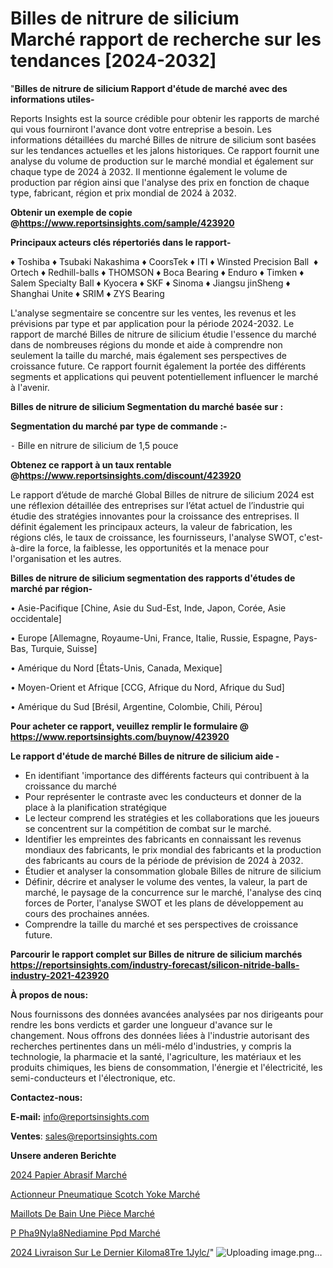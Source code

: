 # Billes de nitrure de silicium Marché rapport de recherche sur les tendances [2024-2032]

"<strong>Billes de nitrure de silicium Rapport d'étude de marché avec des informations utiles-</strong>

Reports Insights est la source crédible pour obtenir les rapports de marché qui vous fourniront l'avance dont votre entreprise a besoin. Les informations détaillées du marché Billes de nitrure de silicium sont basées sur les tendances actuelles et les jalons historiques. Ce rapport fournit une analyse du volume de production sur le marché mondial et également sur chaque type de 2024 à 2032. Il mentionne également le volume de production par région ainsi que l'analyse des prix en fonction de chaque type, fabricant, région et prix mondial de 2024 à 2032.

<strong><b>Obtenir un exemple de copie @</b></strong><a href=https://www.reportsinsights.com/sample/423920><strong><b>https://www.reportsinsights.com/sample/423920</b></strong></a>

<b>Principaux acteurs clés répertoriés dans le rapport-</b>

<b> </b>♦ Toshiba
♦ Tsubaki Nakashima
♦ CoorsTek
♦ ITI
♦ Winsted Precision Ball 
♦ Ortech
♦ Redhill-balls
♦ THOMSON
♦ Boca Bearing
♦ Enduro
♦ Timken
♦ Salem Specialty Ball
♦ Kyocera
♦ SKF
♦ Sinoma
♦ Jiangsu jinSheng
♦ Shanghai Unite
♦ SRIM
♦ ZYS Bearing

L'analyse segmentaire se concentre sur les ventes, les revenus et les prévisions par type et par application pour la période 2024-2032. Le rapport de marché Billes de nitrure de silicium étudie l'essence du marché dans de nombreuses régions du monde et aide à comprendre non seulement la taille du marché, mais également ses perspectives de croissance future. Ce rapport fournit également la portée des différents segments et applications qui peuvent potentiellement influencer le marché à l'avenir.

<strong>Billes de nitrure de silicium Segmentation du marché basée sur :</strong>

<strong>Segmentation du marché par type de commande :-</strong>

⁃ Bille en nitrure de silicium de 1,5 pouce

<strong><b>Obtenez ce rapport à un taux rentable @</b></strong><a href=https://www.reportsinsights.com/discount/423920><strong><b>https://www.reportsinsights.com/discount/423920</b></strong></a>

Le rapport d’étude de marché Global Billes de nitrure de silicium 2024 est une réflexion détaillée des entreprises sur l’état actuel de l’industrie qui étudie des stratégies innovantes pour la croissance des entreprises. Il définit également les principaux acteurs, la valeur de fabrication, les régions clés, le taux de croissance, les fournisseurs, l'analyse SWOT, c'est-à-dire la force, la faiblesse, les opportunités et la menace pour l'organisation et les autres.

<strong>Billes de nitrure de silicium segmentation des rapports d'études de marché par région-</strong>

• Asie-Pacifique [Chine, Asie du Sud-Est, Inde, Japon, Corée, Asie occidentale]

• Europe [Allemagne, Royaume-Uni, France, Italie, Russie, Espagne, Pays-Bas, Turquie, Suisse]

• Amérique du Nord [États-Unis, Canada, Mexique]

• Moyen-Orient et Afrique [CCG, Afrique du Nord, Afrique du Sud]

• Amérique du Sud [Brésil, Argentine, Colombie, Chili, Pérou]

<strong>Pour acheter ce rapport, veuillez remplir le formulaire @   <a href=https://www.reportsinsights.com/buynow/423920>https://www.reportsinsights.com/buynow/423920</a></strong>

<strong>Le rapport d'étude de marché Billes de nitrure de silicium aide -</strong>
<ul>
  <li>En identifiant 'importance des différents facteurs qui contribuent à la croissance du marché</li>
  <li>Pour représenter le contraste avec les conducteurs et donner de la place à la planification stratégique</li>
  <li>Le lecteur comprend les stratégies et les collaborations que les joueurs se concentrent sur la compétition de combat sur le marché.</li>
  <li>Identifier les empreintes des fabricants en connaissant les revenus mondiaux des fabricants, le prix mondial des fabricants et la production des fabricants au cours de la période de prévision de 2024 à 2032.</li>
  <li>Étudier et analyser la consommation globale Billes de nitrure de silicium</li>
  <li>Définir, décrire et analyser le volume des ventes, la valeur, la part de marché, le paysage de la concurrence sur le marché, l'analyse des cinq forces de Porter, l'analyse SWOT et les plans de développement au cours des prochaines années.</li>
  <li>Comprendre la taille du marché et ses perspectives de croissance future.</li>
</ul>

<strong>Parcourir le rapport complet sur Billes de nitrure de silicium marchés <a href=https://reportsinsights.com/industry-forecast/silicon-nitride-balls-industry-2021-423920>https://reportsinsights.com/industry-forecast/silicon-nitride-balls-industry-2021-423920</a></strong>

<strong>À propos de nous:</strong>

Nous fournissons des données avancées analysées par nos dirigeants pour rendre les bons verdicts et garder une longueur d'avance sur le changement. Nous offrons des données liées à l'industrie autorisant des recherches pertinentes dans un méli-mélo d'industries, y compris la technologie, la pharmacie et la santé, l'agriculture, les matériaux et les produits chimiques, les biens de consommation, l'énergie et l'électricité, les semi-conducteurs et l'électronique, etc.

<strong>Contactez-nous:</strong>

<strong>E-mail:</strong> <a href=mailto:info@reportsinsights.com>info@reportsinsights.com</a>

<strong>Ventes</strong>: <a href=mailto:sales@reportsinsights.com>sales@reportsinsights.com</a>

<strong>Unsere anderen Berichte</strong>

<a href=https://www.linkedin.com/pulse/2024-papier-abrasif-march%C3%A9-analyse-historique-tdzic/>2024 Papier Abrasif Marché</a>

<a href=https://www.linkedin.com/pulse/actionneur-pneumatique-scotch-yoke-march%C3%A9-2024-x6szc/>Actionneur Pneumatique Scotch Yoke Marché</a>

<a href=https://www.linkedin.com/pulse/maillots-de-bain-une-pièce-marchétaille-globale-o686c/>Maillots De Bain Une Pièce Marché</a>

<a href=https://www.linkedin.com/pulse/p-ph%C3%A9nyl%C3%A8nediamine-ppd-march%C3%A9-tendance-et-pr%C3%A9visions-k53tf/>P Pha9Nyla8Nediamine Ppd Marché</a>

<a href=https://www.linkedin.com/pulse/2024-livraison-sur-le-dernier-kilom%C3%A8tre-1jylc/>2024 Livraison Sur Le Dernier Kiloma8Tre 1Jylc/</a>"
![Uploading image.png…]()
  
